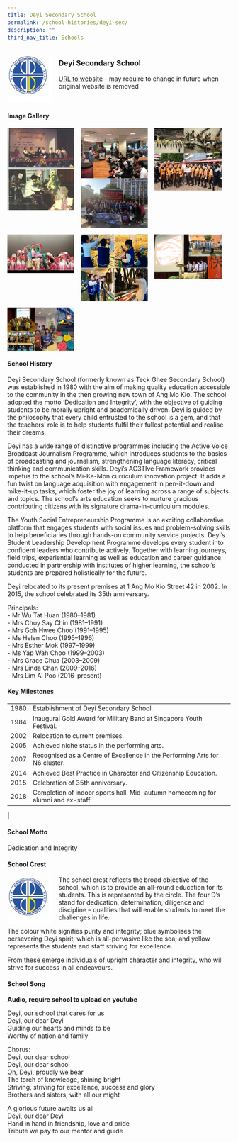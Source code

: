```yaml
---
title: Deyi Secondary School
permalink: /school-histories/deyi-sec/
description: ""
third_nav_title: Schools
---
```

<img src="/images/deyisec1.jpg" style="width:20%;margin-right:15px;" align = "left">

### **Deyi Secondary School**
[URL to website](https://deyisec.moe.edu.sg/) - may require to change in future when original website is removed

<br clear="left">

#### **Image Gallery**

<p><a href="https://staging.d1yxymztqoj7qn.amplifyapp.com/images/deyisec2.jpg">  
<img src="/images/deyisec2.jpg" style="width:30%;margin-right:15px;" align = "left">
</a></p>

<p><a href="https://staging.d1yxymztqoj7qn.amplifyapp.com/images/deyisec3.jpg">  
<img src="/images/deyisec3.jpg" style="width:30%;margin-right:15px;" align = "left">
</a></p>

<p><a href="https://staging.d1yxymztqoj7qn.amplifyapp.com/images/deyisec4.jpg">  
<img src="/images/deyisec4.jpg" style="width:30%;margin-right:15px;" align = "left">
</a></p>

<br clear="left">

<p><a href="https://staging.d1yxymztqoj7qn.amplifyapp.com/images/deyisec5.jpg">  
<img src="/images/deyisec5.jpg" style="width:30%;margin-right:15px;" align = "left">
</a></p>

<p><a href="https://staging.d1yxymztqoj7qn.amplifyapp.com/images/deyisec6.jpg">  
<img src="/images/deyisec6.jpg" style="width:30%;margin-right:15px;" align = "left">
</a></p>

<p><a href="https://staging.d1yxymztqoj7qn.amplifyapp.com/images/deyisec7.jpg">  
<img src="/images/deyisec7.jpg" style="width:30%;margin-right:15px;" align = "left">
</a></p>

<br clear="left">

<p><a href="https://staging.d1yxymztqoj7qn.amplifyapp.com/images/deyisec8.jpg">  
<img src="/images/deyisec8.jpg" style="width:30%;margin-right:15px;" align = "left">
</a></p>

<br clear="left">

#### **School History**
Deyi Secondary School (formerly known as Teck Ghee Secondary School) was established in 1980 with the aim of making quality education accessible to the community in the then growing new town of Ang Mo Kio. The school adopted the motto ‘Dedication and Integrity’, with the objective of guiding students to be morally upright and academically driven. Deyi is guided by the philosophy that every child entrusted to the school is a gem, and that the teachers’ role is to help students fulfil their fullest potential and realise their dreams.

Deyi has a wide range of distinctive programmes including the Active Voice Broadcast Journalism Programme, which introduces students to the basics of broadcasting and journalism, strengthening language literacy, critical thinking and communication skills. Deyi’s AC3TIve Framework provides impetus to the school’s Mi-Ke-Mon curriculum innovation project. It adds a fun twist on language acquisition with engagement in pen-it-down and mike-it-up tasks, which foster the joy of learning across a range of subjects and topics. The school’s arts education seeks to nurture gracious contributing citizens with its signature drama-in-curriculum modules.

The Youth Social Entrepreneurship Programme is an exciting collaborative platform that engages students with social issues and problem-solving skills to help beneficiaries through hands-on community service projects. Deyi’s Student Leadership Development Programme develops every student into confident leaders who contribute actively. Together with learning journeys, field trips, experiential learning as well as education and career guidance conducted in partnership with institutes of higher learning, the school’s students are prepared holistically for the future.

Deyi relocated to its present premises at 1 Ang Mo Kio Street 42 in 2002. In 2015, the school celebrated its 35th anniversary.

Principals:<br>
\- Mr Wu Tat Huan (1980–1981)<br>
\- Mrs Choy Say Chin (1981–1991)<br>
\- Mrs Goh Hwee Choo (1991–1995)<br>
\- Ms Helen Choo (1995–1996)<br>
\- Mrs Esther Mok (1997–1999)<br>
\- Ms Yap Wah Choo (1999–2003)<br>
\- Mrs Grace Chua (2003–2009)<br>
\- Mrs Linda Chan (2009–2016)<br>
\- Mrs Lim Ai Poo (2016–present)

#### **Key Milestones**

|  |  |
|:---:|---|
| 1980 | Establishment of Deyi Secondary School. |
| 1984 | Inaugural Gold Award for Military Band at Singapore Youth Festival. |
| 2002 | Relocation to current premises. |
| 2005 | Achieved niche status in the performing arts. |
| 2007 | Recognised as a Centre of Excellence in the Performing Arts for N6 cluster. |
| 2014 | Achieved Best Practice in Character and Citizenship Education. |
| 2015 | Celebration of 35th anniversary. |
| 2018 | Completion of indoor sports hall. Mid-autumn homecoming for alumni and ex-staff. |
|

#### **School Motto**
Dedication and Integrity

#### **School Crest**
<img src="/images/deyisec1.jpg" style="width:20%;margin-right:15px;" align = "left">

The school crest reflects the broad objective of the school, which is to provide an all-round education for its students. This is represented by the circle. The four D’s stand for dedication, determination, diligence and discipline – qualities that will enable students to meet the challenges in life.

The colour white signifies purity and integrity; blue symbolises the persevering Deyi spirit, which is all-pervasive like the sea; and yellow represents the students and staff striving for excellence.

From these emerge individuals of upright character and integrity, who will strive for success in all endeavours.

#### **School Song**
**Audio, require school to upload on youtube**

Deyi, our school that cares for us<br>
Deyi, our dear Deyi<br>
Guiding our hearts and minds to be<br>
Worthy of nation and family

Chorus:<br>
Deyi, our dear school<br>
Deyi, our dear school<br>
Oh, Deyi, proudly we bear<br>
The torch of knowledge, shining bright<br>
Striving, striving for excellence, success and glory<br>
Brothers and sisters, with all our might

A glorious future awaits us all<br>
Deyi, our dear Deyi<br>
Hand in hand in friendship, love and pride<br>
Tribute we pay to our mentor and guide